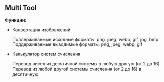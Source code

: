 ## Multi Tool

**Функции:**
- Конвертация изображений

  Поддерживаемые исходные форматы: png, jpeg, webp, gif, jpg, bmp  
  Поддерживаемые выводимые форматы: png, jpeg, webp, gif

- Калькулятор систем счисления

  Перевод чисел из десятичной системы в любую другую (от 2 до 16)  
  Перевод из любой другой системы счисления (от 2 до 16) в десятичную

